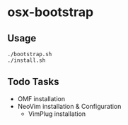 # osx-bootstrap

## Usage

```
./bootstrap.sh
./install.sh
```

## Todo Tasks

- OMF installation
- NeoVim installation & Configuration
  - VimPlug installation
